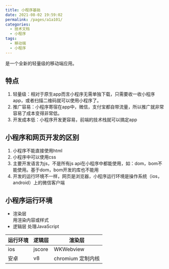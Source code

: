 ```yaml
---
title: 小程序基础
date: 2021-08-02 19:59:02
permalink: /pages/a1a101/
categories:
  - 技术文档
  - 小程序
tags:
  - 移动端
  - 小程序
---
```


是一个全新的轻量级的移动端应用。

<!-- more -->


## 特点

1. 轻量级：相对于原生app而言小程序无需单独下载，只需要收一收小程序app，或者扫描二维码就可以使用小程序了。
2. 推广容易：小程序寄宿在app中，微信，支付宝都自带流量，所以推广就非常容易了成本变得非常低。
3. 开发成本低：小程序开发更容易，前端的技术栈就可以搞定app

## 小程序和网页开发的区别

1. 小程序不能直接使用html
2. 小程序中可以使用css
3. 主要开发语言为js，不是所有js api在小程序中都能使用，如：dom，bom不能使用。基于dom，bom开发的库也不能用
4. 开发的运行环境不一样，网页是浏览器，小程序运行环境是操作系统（ios， android）上的微信客户端

## 小程序运行环境
+ 渲染层  
  用渲染内容或样式
+ 逻辑层
  处理JavaScript

| **运行环境** | **逻辑层** | **渲染层** |
| --- | --- | --- |
| ios | jscore | WKWebview |
| 安卓 | v8 | chromium 定制内核 |